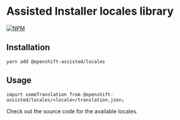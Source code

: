 # Assisted Installer locales library

[![NPM](https://img.shields.io/npm/v/@openshift-assisted/locales.svg)](https://www.npmjs.com/package/@openshift-assisted/locales)

## Installation

`yarn add @openshift-assisted/locales`

## Usage

`import someTranslation from @openshift-assisted/locales/<locale>/translation.json;`

Check out the source code for the available locales.
